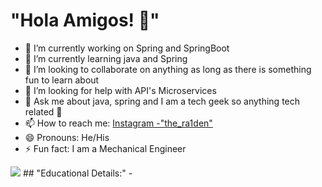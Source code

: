 # "Hola Amigos! 👋"
- 🔭 I’m currently working on Spring and SpringBoot
- 🌱 I’m currently learning java and Spring 
- 👯 I’m looking to collaborate on anything as long as there is something fun to learn about
- 🤔 I’m looking for help with API's Microservices 
- 💬 Ask me about java, spring and I am a tech geek so anything tech related 🙌 
- 📫 How to reach me: [Instagram -"the_ra1den"](https://www.instagram.com/the_ra1den/)
- 😄 Pronouns: He/His
- ⚡ Fun fact: I am a Mechanical Engineer 
<img src="https://github-readme-stats.vercel.app/api?username=Raiden-Harsh&&show_icons=true&title_color=ffffff&icon_color=bb2acf&text_color=daf7dc&bg_color=151515">
## "Educational Details:"
-

